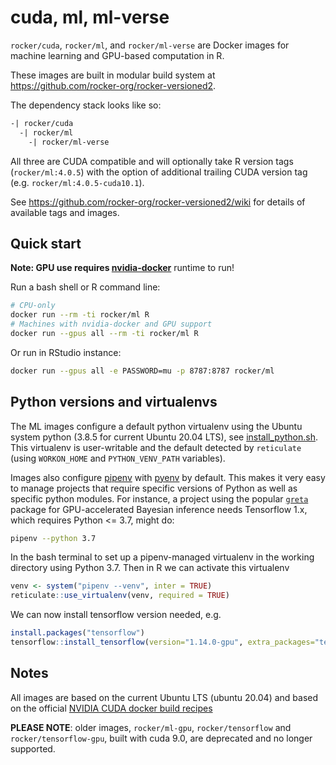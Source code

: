 # cuda, ml, ml-verse

`rocker/cuda`, `rocker/ml`, and `rocker/ml-verse` are Docker images for machine learning and GPU-based computation in R.

These images are built in modular build system at <https://github.com/rocker-org/rocker-versioned2>.

The dependency stack looks like so:

```txt
-| rocker/cuda
  -| rocker/ml
    -| rocker/ml-verse
```

All three are CUDA compatible and will optionally take R version tags (`rocker/ml:4.0.5`) with the option of additional trailing CUDA version tag (e.g. `rocker/ml:4.0.5-cuda10.1`).

See <https://github.com/rocker-org/rocker-versioned2/wiki> for details of available tags and images.

## Quick start

**Note: GPU use requires [nvidia-docker](https://github.com/NVIDIA/nvidia-docker/)** runtime to run!

Run a bash shell or R command line:

```bash
# CPU-only
docker run --rm -ti rocker/ml R
# Machines with nvidia-docker and GPU support
docker run --gpus all --rm -ti rocker/ml R
```

Or run in RStudio instance:

```bash
docker run --gpus all -e PASSWORD=mu -p 8787:8787 rocker/ml
```

## Python versions and virtualenvs

The ML images configure a default python virtualenv using the Ubuntu system python (3.8.5 for current Ubuntu 20.04 LTS), see [install_python.sh](https://github.com/rocker-org/rocker-versioned2/blob/master/scripts/install_python.sh).  This virtualenv is user-writable and the default detected by `reticulate` (using `WORKON_HOME` and `PYTHON_VENV_PATH` variables).

Images also configure [pipenv](https://github.com/pypa/pipenv) with [pyenv](https://github.com/pyenv/pyenv) by default.  This makes it very easy to manage projects that require specific versions of Python as well as specific python modules.  For instance, a project using the popular [`greta`](https://greta-stats.org/) package for GPU-accelerated Bayesian inference needs Tensorflow 1.x, which requires Python <= 3.7, might do:

```bash
pipenv --python 3.7
```

In the bash terminal to set up a pipenv-managed virtualenv in the working directory using Python 3.7.  Then in R we can activate this virtualenv

```r
venv <- system("pipenv --venv", inter = TRUE)
reticulate::use_virtualenv(venv, required = TRUE)
```

We can now install tensorflow version needed, e.g.

```r
install.packages("tensorflow")
tensorflow::install_tensorflow(version="1.14.0-gpu", extra_packages="tensorflow-probability==0.7.0")
```

## Notes

All images are based on the current Ubuntu LTS (ubuntu 20.04) and based on the official [NVIDIA CUDA docker build recipes](https://gitlab.com/nvidia/container-images/cuda/)

**PLEASE NOTE**: older images, `rocker/ml-gpu`, `rocker/tensorflow` and `rocker/tensorflow-gpu`, built with cuda 9.0, are deprecated and no longer supported.
